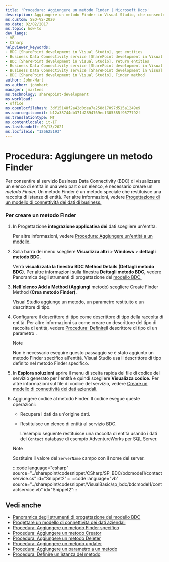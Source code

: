 ```yaml
---
title: 'Procedura: Aggiungere un metodo Finder | Microsoft Docs'
description: Aggiungere un metodo Finder in Visual Studio, che consente al servizio BDC (Business Data Connectivity) di visualizzare un elenco di entità in una web part SharePoint o un elenco.
ms.custom: SEO-VS-2020
ms.date: 02/02/2017
ms.topic: how-to
dev_langs:
- VB
- CSharp
helpviewer_keywords:
- BDC [SharePoint development in Visual Studio], get entities
- Business Data Connectivity service [SharePoint development in Visual Studio], return entities
- BDC [SharePoint development in Visual Studio], return entities
- Business Data Connectivity service [SharePoint development in Visual Studio], Finder method
- Business Data Connectivity service [SharePoint development in Visual Studio], get entities
- BDC [SharePoint development in Visual Studio], Finder method
author: John-Hart
ms.author: johnhart
manager: jmartens
ms.technology: sharepoint-development
ms.workload:
- office
ms.openlocfilehash: 3df15148f2a42d0dea7a258d17097d515a1249e9
ms.sourcegitcommit: b12a38744db371d2894769ecf305585f9577792f
ms.translationtype: MT
ms.contentlocale: it-IT
ms.lasthandoff: 09/13/2021
ms.locfileid: "126625193"
---
```

# <a name="how-to-add-a-finder-method"></a>Procedura: Aggiungere un metodo Finder
  Per consentire al servizio Business Data Connectivity (BDC) di visualizzare un elenco di entità in una web part o un elenco, è necessario creare un *metodo Finder.* Un metodo Finder è un metodo speciale che restituisce una raccolta di istanze di entità. Per altre informazioni, vedere [Progettazione di un modello di connettività dei dati di business.](../sharepoint/designing-a-business-data-connectivity-model.md)

### <a name="to-create-a-finder-method"></a>Per creare un metodo Finder

1. In Progettazione **integrazione applicativa dei** dati scegliere un'entità.

    Per altre informazioni, vedere [Procedura: Aggiungere un'entità a un modello.](../sharepoint/how-to-add-an-entity-to-a-model.md)

2. Sulla barra dei menu scegliere **Visualizza altri**  >  **Windows**  >  **dettagli metodo BDC**.

    Verrà **visualizzata la finestra BDC Method Details (Dettagli metodo BDC).** Per altre informazioni sulla finestra **Dettagli metodo BDC,** vedere Panoramica degli strumenti di progettazione del [modello BDC.](../sharepoint/bdc-model-design-tools-overview.md)

3. **Nell'elenco Add a Method (Aggiungi** metodo) scegliere Create Finder Method **(Crea metodo Finder).**

    Visual Studio aggiunge un metodo, un parametro restituito e un descrittore di tipo.

4. Configurare il descrittore di tipo come descrittore di tipo della raccolta di entità. Per altre informazioni su come creare un descrittore del tipo di raccolta di entità, vedere [Procedura: Definire](../sharepoint/how-to-define-the-type-descriptor-of-a-parameter.md)il descrittore di tipo di un parametro .

   > [!NOTE]
   > Non è necessario eseguire questo passaggio se è stato aggiunto un metodo Finder specifico all'entità. Visual Studio usa il descrittore di tipo definito nel metodo Finder specifico.

5. In **Esplora soluzioni** aprire il menu di scelta rapida del file di codice del servizio generato per l'entità e quindi scegliere **Visualizza codice.** Per altre informazioni sul file di codice del servizio, vedere [Creare un modello di connettività dei dati aziendali.](../sharepoint/creating-a-business-data-connectivity-model.md)

6. Aggiungere codice al metodo Finder. Il codice esegue queste operazioni:

   - Recupera i dati da un'origine dati.

   - Restituisce un elenco di entità al servizio BDC.

     L'esempio seguente restituisce una raccolta di entità usando i dati del `Contact` database di esempio AdventureWorks per SQL Server.

   > [!NOTE]
   > Sostituire il valore del `ServerName` campo con il nome del server.

    :::code language="csharp" source="../sharepoint/codesnippet/CSharp/SP_BDC/bdcmodel1/contactservice.cs" id="Snippet2":::
    :::code language="vb" source="../sharepoint/codesnippet/VisualBasic/sp_bdc/bdcmodel1/contactservice.vb" id="Snippet2":::

## <a name="see-also"></a>Vedi anche
- [Panoramica degli strumenti di progettazione del modello BDC](../sharepoint/bdc-model-design-tools-overview.md)
- [Progettare un modello di connettività dei dati aziendali](../sharepoint/designing-a-business-data-connectivity-model.md)
- [Procedura: Aggiungere un metodo Finder specifico](../sharepoint/how-to-add-a-specific-finder-method.md)
- [Procedura: Aggiungere un metodo Creator](../sharepoint/how-to-add-a-creator-method.md)
- [Procedura: Aggiungere un metodo Deleter](../sharepoint/how-to-add-a-deleter-method.md)
- [Procedura: Aggiungere un metodo updater](../sharepoint/how-to-add-an-updater-method.md)
- [Procedura: Aggiungere un parametro a un metodo](../sharepoint/how-to-add-a-parameter-to-a-method.md)
- [Procedura: Definire un'istanza del metodo](../sharepoint/how-to-define-a-method-instance.md)
